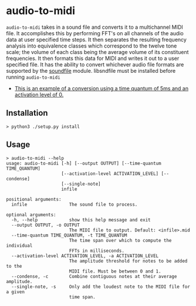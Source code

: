 # audio-to-midi

`audio-to-midi` takes in a sound file and converts it to a multichannel MIDI file. It accomplishes this by performing FFT's on all channels of the audio data at user specified time steps. It then separates the resulting frequency analysis into equivalence classes which correspond to the twelve tone scale; the volume of each class being the average volume of its constituent frequencies. It then formats this data for MIDI and writes it out to a user specified file. It has the ability to convert whichever audio file formats are supported by the [soundfile](https://pypi.org/project/SoundFile/) module. libsndfile must be installed before running `audio-to-midi`

- [This is an example of a conversion using a time quantum of 5ms and an activation level of 0.](https://soundcloud.com/neil-jones/this-is-a-test)

## Installation

```
> python3 ./setup.py install
```

## Usage

```
> audio-to-midi --help
usage: audio-to-midi [-h] [--output OUTPUT] [--time-quantum TIME_QUANTUM]
                     [--activation-level ACTIVATION_LEVEL] [--condense]
                     [--single-note]
                     infile

positional arguments:
  infile                The sound file to process.

optional arguments:
  -h, --help            show this help message and exit
  --output OUTPUT, -o OUTPUT
                        The MIDI file to output. Default: <infile>.mid
  --time-quantum TIME_QUANTUM, -t TIME_QUANTUM
                        The time span over which to compute the individual
                        FFTs in milliseconds.
  --activation-level ACTIVATION_LEVEL, -a ACTIVATION_LEVEL
                        The amplitude threshold for notes to be added to the
                        MIDI file. Must be between 0 and 1.
  --condense, -c        Combine contiguous notes at their average amplitude.
  --single-note, -s     Only add the loudest note to the MIDI file for a given
                        time span.
```
